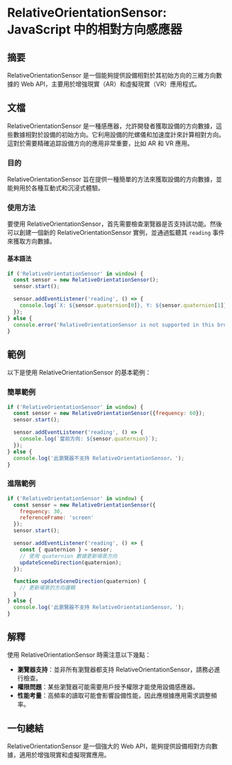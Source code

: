<!--
Meta Description: # RelativeOrientationSensor: JavaScript 中的相對方向感應器 ## 摘要 RelativeOrientationSensor 是一個能夠提供設備相對於其初始方向的三維方向數據的 Web API，主要用於增強現實（AR）和虛擬現實（VR）應用程式。 ## 文檔 R...
Meta Keywords: relativeorientationsensor, sensor, quaternion, console, javascript
-->

# RelativeOrientationSensor: JavaScript 中的相對方向感應器

## 摘要
RelativeOrientationSensor 是一個能夠提供設備相對於其初始方向的三維方向數據的 Web API，主要用於增強現實（AR）和虛擬現實（VR）應用程式。

## 文檔
RelativeOrientationSensor 是一種感應器，允許開發者獲取設備的方向數據，這些數據相對於設備的初始方向。它利用設備的陀螺儀和加速度計來計算相對方向。這對於需要精確追踪設備方向的應用非常重要，比如 AR 和 VR 應用。

### 目的
RelativeOrientationSensor 旨在提供一種簡單的方法來獲取設備的方向數據，並能夠用於各種互動式和沉浸式體驗。

### 使用方法
要使用 RelativeOrientationSensor，首先需要檢查瀏覽器是否支持該功能。然後可以創建一個新的 RelativeOrientationSensor 實例，並通過監聽其 `reading` 事件來獲取方向數據。

#### 基本語法
```javascript
if ('RelativeOrientationSensor' in window) {
  const sensor = new RelativeOrientationSensor();
  sensor.start();

  sensor.addEventListener('reading', () => {
    console.log(`X: ${sensor.quaternion[0]}, Y: ${sensor.quaternion[1]}, Z: ${sensor.quaternion[2]}, W: ${sensor.quaternion[3]}`);
  });
} else {
  console.error('RelativeOrientationSensor is not supported in this browser.');
}
```

## 範例
以下是使用 RelativeOrientationSensor 的基本範例：

### 簡單範例
```javascript
if ('RelativeOrientationSensor' in window) {
  const sensor = new RelativeOrientationSensor({frequency: 60});
  sensor.start();

  sensor.addEventListener('reading', () => {
    console.log(`當前方向: ${sensor.quaternion}`);
  });
} else {
  console.log('此瀏覽器不支持 RelativeOrientationSensor。');
}
```

### 進階範例
```javascript
if ('RelativeOrientationSensor' in window) {
  const sensor = new RelativeOrientationSensor({
    frequency: 30,
    referenceFrame: 'screen'
  });
  sensor.start();

  sensor.addEventListener('reading', () => {
    const { quaternion } = sensor;
    // 使用 quaternion 數據更新場景方向
    updateSceneDirection(quaternion);
  });

  function updateSceneDirection(quaternion) {
    // 更新場景的方向邏輯
  }
} else {
  console.log('此瀏覽器不支持 RelativeOrientationSensor。');
}
```

## 解釋
使用 RelativeOrientationSensor 時需注意以下幾點：

- **瀏覽器支持**：並非所有瀏覽器都支持 RelativeOrientationSensor，請務必進行檢查。
- **權限問題**：某些瀏覽器可能需要用戶授予權限才能使用設備感應器。
- **性能考量**：高頻率的讀取可能會影響設備性能，因此應根據應用需求調整頻率。

## 一句總結
RelativeOrientationSensor 是一個強大的 Web API，能夠提供設備相對方向數據，適用於增強現實和虛擬現實應用。